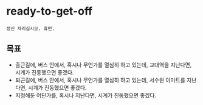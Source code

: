 # ready-to-get-off
`정신 차리십시오. 휴먼.`

## 목표
- 출근길에, 버스 안에서, 혹시나 무언가를 열심히 하고 있는데, 교대역을 지난다면, 시계가 진동했으면 좋겠다. 
- 퇴근길에, 버스 안에서, 혹시나 무언가를 열심히 하고 있는데, 서수원 이마트를 지난다면, 시계가 진동했으면 좋겠다.
- 지정해둔 어딘가를, 혹시나 지난다면, 시계가 진동했으면 좋겠다.

